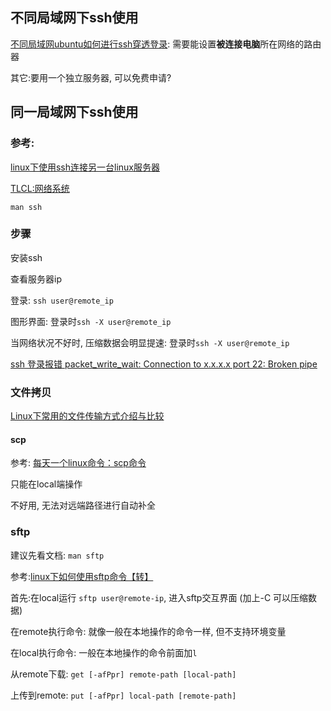 ## 不同局域网下ssh使用

[不同局域网ubuntu如何进行ssh穿透登录](https://blog.csdn.net/MONKEY3233/article/details/80240673): 需要能设置**被连接电脑**所在网络的路由器



其它:要用一个独立服务器, 可以免费申请?

## 同一局域网下ssh使用

### 参考:

[linux下使用ssh连接另一台linux服务器](https://jingyan.baidu.com/article/59703552abe8b88fc1074051.html)

[TLCL:网络系统](http://www.ciku6.com/chap17.html)

`man ssh`

### 步骤

安装ssh

查看服务器ip

登录: `ssh user@remote_ip`

图形界面: 登录时`ssh -X user@remote_ip`

当网络状况不好时, 压缩数据会明显提速: 登录时`ssh -X user@remote_ip`

[ssh 登录报错 packet_write_wait: Connection to x.x.x.x port 22: Broken pipe](https://blog.csdn.net/u013511989/article/details/79972435)

### 文件拷贝

[Linux下常用的文件传输方式介绍与比较](https://www.cnblogs.com/wfwenchao/p/6008959.html)

#### scp

参考: [每天一个linux命令：scp命令](https://www.cnblogs.com/webnote/p/5877920.html)

只能在local端操作

不好用, 无法对远端路径进行自动补全

### sftp 

建议先看文档: `man sftp`

参考:[linux下如何使用sftp命令【转】](https://www.cnblogs.com/the-tops/p/5956163.html)

首先:在local运行 `sftp user@remote-ip`, 进入sftp交互界面 (加上-C 可以压缩数据)

在remote执行命令: 就像一般在本地操作的命令一样, 但不支持环境变量

在local执行命令: 一般在本地操作的命令前面加`l`

从remote下载: `get [-afPpr] remote-path [local-path]`

上传到remote: `put [-afPpr] local-path [remote-path]`